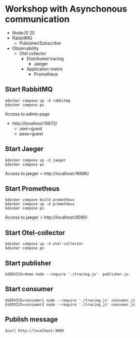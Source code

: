 # Workshop with Asynchonous communication
* NodeJS 20
* RabbitMQ
  * Publisher/Subscriber
* Observability
  * Otel collector
    * Distributed tracing
      * Jaeger
    * Application metric
      * Prometheus

## Start RabbitMQ
```
$docker compose up -d rabbitmq
$docker compose ps
```

Access to admin page
* http://localhost:15672/
  * user=guest
  * pass=guest

## Start Jaeger
```
$docker compose up -d jaeger
$docker compose ps
```
Access to jaeger = http://localhost:16686/

## Start Prometheus
```
$docker compose build prometheus
$docker compose up -d prometheus
$docker compose ps
```
Access to jaeger = http://localhost:9090/

## Start Otel-collector
```
$docker compose up -d otel-collector
$docker compose ps
```

## Start publisher
```
$SERVICE=demo node --require './tracing.js'  publisher.js
```

## Start consumer
```
$SERVICE=consumer1 node --require './tracing.js' consumer.js
$SERVICE=consumer2 node --require './tracing.js' consumer.js
```

## Publish message
```
$curl http://localhost:3000
```